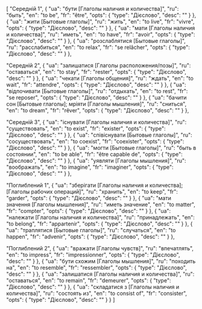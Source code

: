 [
  "Середній 1",
  {
    "ua": "бути [Глаголы наличия и количества]",
    "ru": "быть",
    "en": "to be",
    "fr": "être",
    "opts": {
      "type": "Дієслово",
      "desc": ""
    }
  },
  {
    "ua": "жити [Бытовые глаголы]",
    "ru": "жить",
    "en": "to live",
    "fr": "vivre",
    "opts": {
      "type": "Дієслово",
      "desc": ""
    }
  },
  {
    "ua": "мати [Глаголы наличия и количества]",
    "ru": "иметь",
    "en": "to have",
    "fr": "avoir",
    "opts": {
      "type": "Дієслово",
      "desc": ""
    }
  },
  {
    "ua": "розслаблятися [Бытовые глаголы]",
    "ru": "расслабиться",
    "en": "to relax",
    "fr": "se relâcher",
    "opts": {
      "type": "Дієслово",
      "desc": ""
    }
  },



  "Середній 2",
  {
    "ua": "залишатися [Глаголы расположения/позы]",
    "ru": "оставаться",
    "en": "to stay",
    "fr": "rester",
    "opts": {
      "type": "Дієслово",
      "desc": ""
    }
  },
  {
    "ua": "чекати [Глаголы общения]",
    "ru": "ждать",
    "en": "to wait",
    "fr": "attendre",
    "opts": {
      "type": "Дієслово",
      "desc": ""
    }
  },
  {
    "ua": "відпочивати [Бытовые глаголы]",
    "ru": "отдыхать",
    "en": "to rest",
    "fr": "se reposer",
    "opts": {
      "type": "Дієслово",
      "desc": ""
    }
  },
  {
    "ua": "бачити сон [Бытовые глаголы]; мріяти [Глаголы мышления]",
    "ru": "сниться",
    "en": "to dream",
    "fr": "rêver",
    "opts": {
      "type": "Дієслово",
      "desc": ""
    }
  },



  "Середній 3",
  {
    "ua": "існувати [Глаголы наличия и количества]",
    "ru": "существовать",
    "en": "to exist",
    "fr": "exister",
    "opts": {
      "type": "Дієслово",
      "desc": ""
    }
  },
  {
    "ua": "співіснувати [Бытовые глаголы]",
    "ru": "сосуществовать",
    "en": "to coexist",
    "fr": "coexister",
    "opts": {
      "type": "Дієслово",
      "desc": ""
    }
  },
  {
    "ua": "могти [Бытовые глаголы]",
    "ru": "быть в состоянии",
    "en": "to be able",
    "fr": "être capable de",
    "opts": {
      "type": "Дієслово",
      "desc": ""
    }
  },
  {
    "ua": "уявляти [Глаголы мышления]",
    "ru": "воображать",
    "en": "to imagine",
    "fr": "imaginer",
    "opts": {
      "type": "Дієслово",
      "desc": ""
    }
  },



  "Поглиблений 1",
  {
    "ua": "зберігати [Глаголы наличия и количества]; [Глаголы рабочих операций]",
    "ru": "хранить",
    "en": "to keep",
    "fr": "garder",
    "opts": {
      "type": "Дієслово",
      "desc": ""
    }
  },
  {
    "ua": "мати значення [Глаголы мышления]",
    "ru": "иметь значение",
    "en": "to matter",
    "fr": "compter",
    "opts": {
      "type": "Дієслово",
      "desc": ""
    }
  },
  {
    "ua": "належати [Глаголы наличия и количества]",
    "ru": "принадлежать",
    "en": "to belong",
    "fr": "appartenir",
    "opts": {
      "type": "Дієслово",
      "desc": ""
    }
  },
  {
    "ua": "траплятися [Бытовые глаголы]",
    "ru": "случаться",
    "en": "to happen",
    "fr": "advenir",
    "opts": {
      "type": "Дієслово",
      "desc": ""
    }
  },



  "Поглиблений 2",
  {
    "ua": "вражати [Глаголы чувств]",
    "ru": "впечатлять",
    "en": "to impress",
    "fr": "impressionner",
    "opts": {
      "type": "Дієслово",
      "desc": ""
    }
  },
  {
    "ua": "бути схожим [Глаголы мышления]",
    "ru": "походить на",
    "en": "to resemble",
    "fr": "ressembler",
    "opts": {
      "type": "Дієслово",
      "desc": ""
    }
  },
  {
    "ua": "залишатися [Глаголы наличия и количества]",
    "ru": "оставаться",
    "en": "to remain",
    "fr": "demeurer",
    "opts": {
      "type": "Дієслово",
      "desc": ""
    }
  },
  {
    "ua": "складатися з [Глаголы наличия и количества]",
    "ru": "состоять из",
    "en": "to consist of",
    "fr": "consister",
    "opts": {
      "type": "Дієслово",
      "desc": ""
    }
  }
]